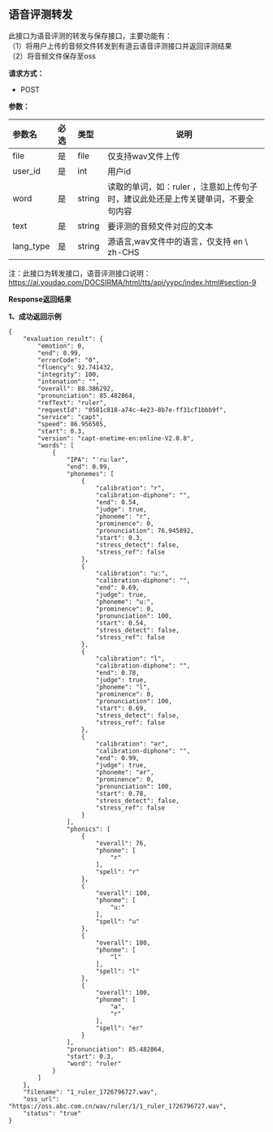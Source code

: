 ## 语音评测转发

此接口为语音评测的转发与保存接口，主要功能有：  
（1）将用户上传的音频文件转发到有道云语音评测接口并返回评测结果  
（2）将音频文件保存至oss


**请求方式：**  
- POST

**参数：**

| 参数名       | 必选 | 类型      | 说明                                          |
|:----------|:---|:--------|---------------------------------------------|
| file      | 是	 | file	   | 仅支持wav文件上传                                  |
| user_id   | 是	 | int	    | 用户id                                        |
| word      | 是	 | string	 | 读取的单词，如：ruler ，注意如上传句子时，建议此处还是上传关键单词，不要全句内容 |
| text      | 是	 | string	 | 要评测的音频文件对应的文本                               |
| lang_type | 是	 | string	 | 源语言,wav文件中的语言，仅支持 en \ zh-CHS               |

注：此接口为转发接口，语音评测接口说明：https://ai.youdao.com/DOCSIRMA/html/tts/api/yypc/index.html#section-9

**Response返回结果**

**1、成功返回示例**

```
{
    "evaluation_result": {
        "emotion": 0,
        "end": 0.99,
        "errorCode": "0",
        "fluency": 92.741432,
        "integrity": 100,
        "intonation": "",
        "overall": 88.386292,
        "pronunciation": 85.482864,
        "refText": "ruler",
        "requestId": "0581c818-a74c-4e23-8b7e-ff31cf1bbb9f",
        "service": "capt",
        "speed": 86.956505,
        "start": 0.3,
        "version": "capt-onetime-en:online-V2.0.8",
        "words": [
            {
                "IPA": "ˈruːlər",
                "end": 0.99,
                "phonemes": [
                    {
                        "calibration": "r",
                        "calibration-diphone": "",
                        "end": 0.54,
                        "judge": true,
                        "phoneme": "r",
                        "prominence": 0,
                        "pronunciation": 76.945892,
                        "start": 0.3,
                        "stress_detect": false,
                        "stress_ref": false
                    },
                    {
                        "calibration": "uː",
                        "calibration-diphone": "",
                        "end": 0.69,
                        "judge": true,
                        "phoneme": "uː",
                        "prominence": 0,
                        "pronunciation": 100,
                        "start": 0.54,
                        "stress_detect": false,
                        "stress_ref": false
                    },
                    {
                        "calibration": "l",
                        "calibration-diphone": "",
                        "end": 0.78,
                        "judge": true,
                        "phoneme": "l",
                        "prominence": 0,
                        "pronunciation": 100,
                        "start": 0.69,
                        "stress_detect": false,
                        "stress_ref": false
                    },
                    {
                        "calibration": "ər",
                        "calibration-diphone": "",
                        "end": 0.99,
                        "judge": true,
                        "phoneme": "ər",
                        "prominence": 0,
                        "pronunciation": 100,
                        "start": 0.78,
                        "stress_detect": false,
                        "stress_ref": false
                    }
                ],
                "phonics": [
                    {
                        "overall": 76,
                        "phonme": [
                            "r"
                        ],
                        "spell": "r"
                    },
                    {
                        "overall": 100,
                        "phonme": [
                            "uː"
                        ],
                        "spell": "u"
                    },
                    {
                        "overall": 100,
                        "phonme": [
                            "l"
                        ],
                        "spell": "l"
                    },
                    {
                        "overall": 100,
                        "phonme": [
                            "ə",
                            "r"
                        ],
                        "spell": "er"
                    }
                ],
                "pronunciation": 85.482864,
                "start": 0.3,
                "word": "ruler"
            }
        ]
    },
    "filename": "1_ruler_1726796727.wav",
    "oss_url": "https://oss.abc.com.cn/wav/ruler/1/1_ruler_1726796727.wav",
    "status": "true"
}
